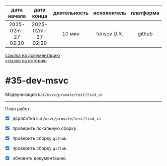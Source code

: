 |    дата начала    |    дата конца     | длительность | исполнитель  | платформа |
|:-----------------:|:-----------------:|:------------:|:------------:|:---------:|
| 2025-02m-27 02:10 | 2025-02m-27 02:20 |    10 мин    | Idrisov D.R. |  github   |

[ссылка на документацию](../docs.md)  
[ссылка на историю](../history.md#-v011)  

#35-dev-msvc
============
Модернизация `bat/msvc/provate/test/find_in`  

--------------------------------------------------------------------------------

План работ:  
  - [x] доработка `bat/msvc/provate/test/find_in`
  - [x] проверить локальную сборку  
  - [x] проверить сборку `github`.  
  - [x] проверить сборку `gitlab`.  
  - [x] обновить документацию.  


